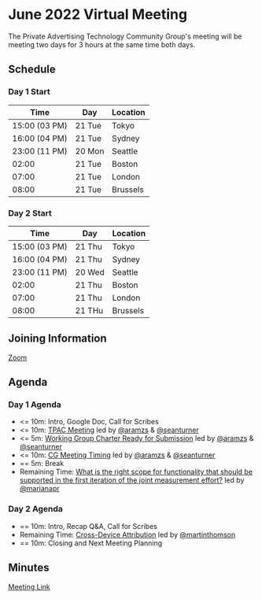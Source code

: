 # June 2022 Virtual Meeting

The Private Advertising Technology Community Group's meeting will be meeting two days for 3 hours at the same time both days.

## Schedule 

### Day 1 Start 

| Time          | Day    | Location      |
| ------------- | ------ | ------------- |
| 15:00 (03 PM) | 21 Tue | Tokyo         |
| 16:00 (04 PM) | 21 Tue | Sydney        |
| 23:00 (11 PM) | 20 Mon | Seattle       |
| 02:00         | 21 Tue | Boston        |
| 07:00         | 21 Tue | London        |
| 08:00         | 21 Tue | Brussels      |

### Day 2 Start 

| Time          | Day    | Location      |
| ------------- | ------ | ------------- |
| 15:00 (03 PM) | 21 Thu | Tokyo         |
| 16:00 (04 PM) | 21 Thu | Sydney        |
| 23:00 (11 PM) | 20 Wed | Seattle       |
| 02:00         | 21 Thu | Boston        |
| 07:00         | 21 Thu | London        |
| 08:00         | 21 THu | Brussels      |

## Joining Information

[Zoom](https://mit.zoom.us/j/95356244879?pwd=NDBwZmxleTMwcHFpZG1MZW1tUXhVUT09)

## Agenda

### Day 1 Agenda

- <= 10m: Intro, Google Doc, Call for Scribes
- <= 10m: [TPAC Meeting](https://github.com/patcg/meetings/issues/53) led by [@aramzs](https://github.com/aramzs) & [@seanturner](https://github.com/seanturner)
- <= 5m: [Working Group Charter Ready for Submission](https://github.com/patcg/meetings/issues/52) led by [@aramzs](https://github.com/aramzs) & [@seanturner](https://github.com/seanturner)
- <= 10m: [CG Meeting Timing](https://github.com/patcg/meetings/issues/61) led by [@aramzs](https://github.com/aramzs) & [@seanturner](https://github.com/seanturner)
- == 5m: Break
- Remaining Time: [What is the right scope for functionality that should be supported in the first iteration of the joint measurement effort?](https://github.com/patcg/meetings/issues/56) led by [@marianapr](https://github.com/marianapr)

### Day 2 Agenda 

- == 10m: Intro, Recap Q&A, Call for Scribes
- Remaining Time: [Cross-Device Attribution](https://github.com/patcg/meetings/issues/58) led by [@martinthomson](https://github.com/martinthomson)
- == 10m: Closing and Next Meeting Planning

## Minutes

[Meeting Link](https://docs.google.com/document/d/1ijvnjqBvX5a_tGMHH6p9F31byBVwEvSFy0XlP6_za2k/edit?usp=sharing)
